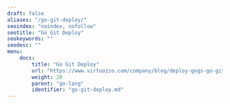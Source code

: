 ```yaml
---
draft: false
aliases: "/go-git-deploy/"
seoindex: "noindex, nofollow"
seotitle: "Go Git Deploy"
seokeywords: ""
seodesc: ""
menu: 
    docs:
        title: "Go Git Deploy"
        url: "https://www.virtuozzo.com/company/blog/deploy-gogs-go-git-service/"
        weight: 20
        parent: "go-lang"
        identifier: "go-git-deploy.md"
---
```


